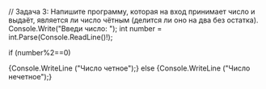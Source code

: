 // Задача 3: Напишите программу, которая на вход принимает число и выдаёт, является ли число чётным (делится ли оно на два без остатка).
Console.Write("Введи число: ");
int number = int.Parse(Console.ReadLine()!);

if (number%2==0)

{Console.WriteLine ("Число четное");}
else
{Console.WriteLine ("Число нечетное");}
